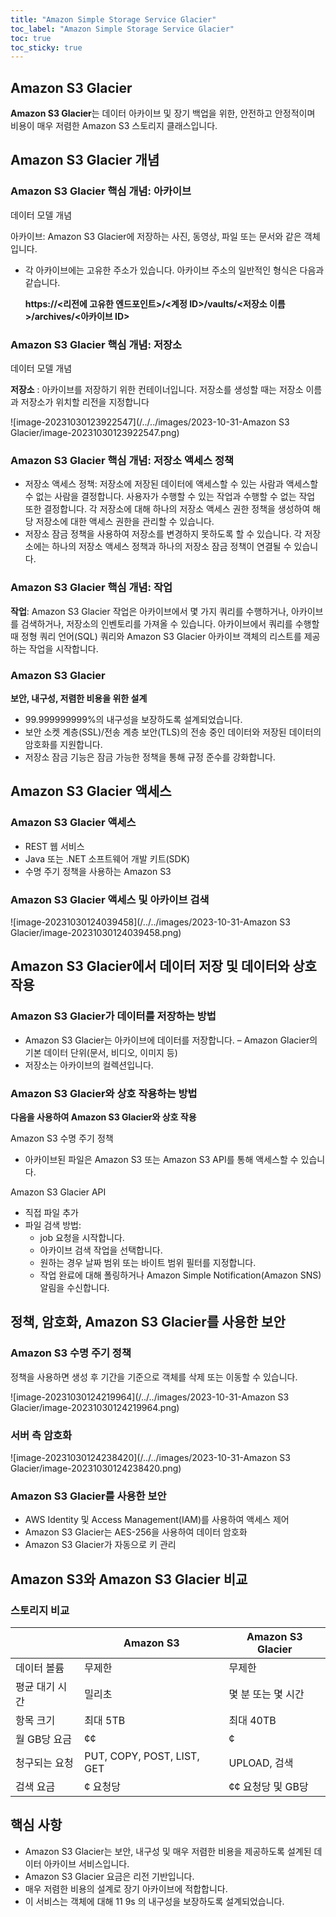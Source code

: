 ```yaml
---
title: "Amazon Simple Storage Service Glacier"
toc_label: "Amazon Simple Storage Service Glacier"
toc: true
toc_sticky: true
---
```


## Amazon S3 Glacier

**Amazon S3 Glacier**는 데이터 아카이브 및 장기 백업을 위한, 안전하고 안정적이며 비용이 매우 저렴한 Amazon S3 스토리지 클래스입니다.

## Amazon S3 Glacier 개념

### Amazon S3 Glacier 핵심 개념: 아카이브

데이터 모델 개념 

아카이브: Amazon S3 Glacier에 저장하는 사진, 동영상, 파일 또는 문서와 같은 객체입니다. 

- 각 아카이브에는 고유한 주소가 있습니다. 아카이브 주소의 일반적인 형식은 다음과 같습니다. 

  **https://<리전에 고유한 엔드포인트>/<계정 ID>/vaults/<저장소 이름>/archives/<아카이브 ID>**

### Amazon S3 Glacier 핵심 개념: 저장소

데이터 모델 개념

**저장소** : 아카이브를 저장하기 위한 컨테이너입니다. 저장소를 생성할 때는 저장소 이름과 저장소가 위치할 리전을 지정합니다

![image-20231030123922547](/../../images/2023-10-31-Amazon S3 Glacier/image-20231030123922547.png)

### Amazon S3 Glacier 핵심 개념: 저장소 액세스 정책

- 저장소 액세스 정책: 저장소에 저장된 데이터에 액세스할 수 있는 사람과 액세스할 수 없는 사람을 결정합니다. 사용자가 수행할 수 있는 작업과 수행할 수 없는 작업 또한 결정합니다. 각 저장소에 대해 하나의 저장소 액세스 권한 정책을 생성하여 해당 저장소에 대한 액세스 권한을 관리할 수 있습니다.  
- 저장소 잠금 정책을 사용하여 저장소를 변경하지 못하도록 할 수 있습니다. 각 저장소에는 하나의 저장소 액세스 정책과 하나의 저장소 잠금 정책이 연결될 수 있습니다.

### Amazon S3 Glacier 핵심 개념: 작업

**작업**: Amazon S3 Glacier 작업은 아카이브에서 몇 가지 쿼리를 수행하거나, 아카이브를 검색하거나, 저장소의 인벤토리를 가져올 수 있습니다. 아카이브에서 쿼리를 수행할 때 정형 쿼리 언어(SQL) 쿼리와 Amazon S3 Glacier 아카이브 객체의 리스트를 제공하는 작업을 시작합니다.

### Amazon S3 Glacier

**보안, 내구성, 저렴한 비용을 위한 설계**

- 99.999999999%의 내구성을 보장하도록 설계되었습니다.  
- 보안 소켓 계층(SSL)/전송 계층 보안(TLS)의 전송 중인 데이터와 저장된 데이터의 암호화를 지원합니다.  
- 저장소 잠금 기능은 잠금 가능한 정책을 통해 규정 준수를 강화합니다.

## Amazon S3 Glacier 액세스

### Amazon S3 Glacier 액세스

- REST 웹 서비스  
- Java 또는 .NET 소프트웨어 개발 키트(SDK)  
- 수명 주기 정책을 사용하는 Amazon S3

### Amazon S3 Glacier 액세스 및 아카이브 검색

![image-20231030124039458](/../../images/2023-10-31-Amazon S3 Glacier/image-20231030124039458.png)

## Amazon S3 Glacier에서 데이터 저장 및 데이터와 상호 작용

### Amazon S3 Glacier가 데이터를 저장하는 방법

- Amazon S3 Glacier는 아카이브에 데이터를 저장합니다. – Amazon Glacier의 기본 데이터 단위(문서, 비디오, 이미지 등)  
- 저장소는 아카이브의 컬렉션입니다.

### Amazon S3 Glacier와 상호 작용하는 방법

**다음을 사용하여 Amazon S3 Glacier와 상호 작용**

Amazon S3 수명 주기 정책  

- 아카이브된 파일은 Amazon S3 또는 Amazon S3 API를 통해 액세스할 수 있습니다.

Amazon S3 Glacier API  

- 직접 파일 추가  
- 파일 검색 방법: 
  - job 요청을 시작합니다.  
  - 아카이브 검색 작업을 선택합니다.  
  - 원하는 경우 날짜 범위 또는 바이트 범위 필터를 지정합니다.  
  - 작업 완료에 대해 폴링하거나 Amazon Simple Notification(Amazon SNS) 알림을 수신합니다.

## 정책, 암호화, Amazon S3 Glacier를 사용한 보안

### Amazon S3 수명 주기 정책

정책을 사용하면 생성 후 기간을 기준으로 객체를 삭제 또는 이동할 수 있습니다.

![image-20231030124219964](/../../images/2023-10-31-Amazon S3 Glacier/image-20231030124219964.png)

### 서버 측 암호화

![image-20231030124238420](/../../images/2023-10-31-Amazon S3 Glacier/image-20231030124238420.png)

### Amazon S3 Glacier를 사용한 보안

- AWS Identity 및 Access Management(IAM)를 사용하여 액세스 제어
- Amazon S3 Glacier는 AES-256을 사용하여 데이터 암호화
- Amazon S3 Glacier가 자동으로 키 관리

## Amazon S3와 Amazon S3 Glacier 비교

### 스토리지 비교

|                | Amazon S3                  | Amazon S3 Glacier  |
| -------------- | -------------------------- | ------------------ |
| 데이터 볼륨    | 무제한                     | 무제한             |
| 평균 대기 시간 | 밀리초                     | 몇 분 또는 몇 시간 |
| 항목 크기      | 최대 5TB                   | 최대 40TB          |
| 월 GB당 요금   | ¢¢                         | ¢                  |
| 청구되는 요청  | PUT, COPY, POST, LIST, GET | UPLOAD, 검색       |
| 검색 요금      | ¢ 요청당                   | ¢¢ 요청당 및 GB당  |

## 핵심 사항

- Amazon S3 Glacier는 보안, 내구성 및 매우 저렴한 비용을 제공하도록 설계된 데이터 아카이브 서비스입니다.  
- Amazon S3 Glacier 요금은 리전 기반입니다.  
- 매우 저렴한 비용의 설계로 장기 아카이브에 적합합니다.  
- 이 서비스는 객체에 대해 11 9s 의 내구성을 보장하도록 설계되었습니다.